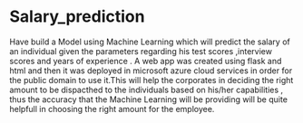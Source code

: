 # Salary_prediction
Have build a Model using Machine Learning which will predict the salary of an individual given the parameters regarding his test scores ,interview scores and years of experience . A web app was created using flask and html and then it was deployed in microsoft azure cloud services in order for the public domain to use it.This will help the corporates in deciding the right amount to be dispacthed to the individuals based on his/her capabilities , thus the accuracy that the Machine Learning will be providing will be quite helpfull in choosing the right amount for the employee.
